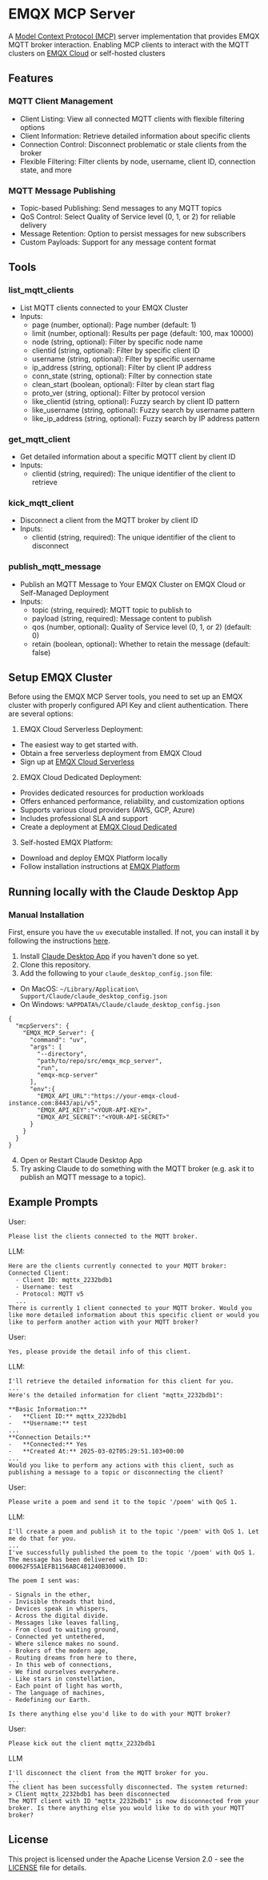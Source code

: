 # EMQX MCP Server

A [Model Context Protocol (MCP)](https://www.anthropic.com/news/model-context-protocol) server implementation that provides EMQX MQTT broker interaction.
Enabling MCP clients to interact with the MQTT clusters on [EMQX Cloud](https://www.emqx.com/en/cloud/serverless-mqtt) or self-hosted clusters

## Features

### MQTT Client Management

-   Client Listing: View all connected MQTT clients with flexible filtering options
-   Client Information: Retrieve detailed information about specific clients
-   Connection Control: Disconnect problematic or stale clients from the broker
-   Flexible Filtering: Filter clients by node, username, client ID, connection state, and more

### MQTT Message Publishing

-   Topic-based Publishing: Send messages to any MQTT topics
-   QoS Control: Select Quality of Service level (0, 1, or 2) for reliable delivery
-   Message Retention: Option to persist messages for new subscribers
-   Custom Payloads: Support for any message content format

## Tools

### list_mqtt_clients
- List MQTT clients connected to your EMQX Cluster
- Inputs:
  - page (number, optional): Page number (default: 1)
  - limit (number, optional): Results per page (default: 100, max 10000)
  - node (string, optional): Filter by specific node name
  - clientid (string, optional): Filter by specific client ID
  - username (string, optional): Filter by specific username
  - ip_address (string, optional): Filter by client IP address
  - conn_state (string, optional): Filter by connection state
  - clean_start  (boolean, optional): Filter by clean start flag
  - proto_ver (string, optional): Filter by protocol version
  - like_clientid (string, optional): Fuzzy search by client ID pattern
  - like_username (string, optional): Fuzzy search by username pattern
  - like_ip_address  (string, optional): Fuzzy search by IP address pattern

### get_mqtt_client
- Get detailed information about a specific MQTT client by client ID
- Inputs:
  - clientid (string, required): The unique identifier of the client to retrieve

### kick_mqtt_client
- Disconnect a client from the MQTT broker by client ID
- Inputs:
  - clientid (string, required): The unique identifier of the client to disconnect

### publish_mqtt_message
- Publish an MQTT Message to Your EMQX Cluster on EMQX Cloud or Self-Managed Deployment
- Inputs:
  - topic (string, required): MQTT topic to publish to
  - payload (string, required): Message content to publish
  - qos (number, optional): Quality of Service level (0, 1, or 2) (default: 0)
  - retain (boolean, optional): Whether to retain the message (default: false)

## Setup EMQX Cluster

Before using the EMQX MCP Server tools, you need to set up an EMQX cluster with properly configured API Key and client authentication. There are several options:

1.  EMQX Cloud Serverless Deployment:
-   The easiest way to get started with.
-   Obtain a free serverless deployment from EMQX Cloud
-   Sign up at [EMQX Cloud Serverless](https://www.emqx.com/en/cloud/serverless-mqtt)

2. EMQX Cloud Dedicated Deployment:
-   Provides dedicated resources for production workloads
-   Offers enhanced performance, reliability, and customization options
-   Supports various cloud providers (AWS, GCP, Azure)
-   Includes professional SLA and support
-   Create a deployment at [EMQX Cloud Dedicated](https://www.emqx.com/en/cloud/dedicated)

3.  Self-hosted EMQX Platform:
-   Download and deploy EMQX Platform locally
-   Follow installation instructions at [EMQX Platform](https://www.emqx.com/en/try?tab=self-managed)

## Running locally with the Claude Desktop App

### Manual Installation

First, ensure you have the `uv` executable installed. If not, you can install it by following the instructions [here](https://docs.astral.sh/uv/).

1. Install [Claude Desktop App](https://claude.ai/download) if you haven't done so yet.
2. Clone this repository.
3. Add the following to your `claude_desktop_config.json` file:
- On MacOS: `~/Library/Application\ Support/Claude/claude_desktop_config.json`
- On Windows: `%APPDATA%/Claude/claude_desktop_config.json`
```
{
  "mcpServers": {
    "EMQX_MCP_Server": {
      "command": "uv",
      "args": [
        "--directory",
        "path/to/repo/src/emqx_mcp_server",
        "run",
        "emqx-mcp-server"
      ],
      "env":{
        "EMQX_API_URL":"https://your-emqx-cloud-instance.com:8443/api/v5",
        "EMQX_API_KEY":"<YOUR-API-KEY>",
        "EMQX_API_SECRET":"<YOUR-API-SECRET>"
      }
    }
  }
}
```
4. Open or Restart Claude Desktop App
5. Try asking Claude to do something with the MQTT broker (e.g. ask it to publish an MQTT message to a topic). 

## Example Prompts

User: 
```
Please list the clients connected to the MQTT broker.
```

LLM: 
```
Here are the clients currently connected to your MQTT broker:
Connected Client:
  - Client ID: mqttx_2232bdb1
  - Username: test
  - Protocol: MQTT v5
  ...
There is currently 1 client connected to your MQTT broker. Would you like more detailed information about this specific client or would you like to perform another action with your MQTT broker?
```

User: 
```
Yes, please provide the detail info of this client. 
```
LLM: 
```
I'll retrieve the detailed information for this client for you.
...
Here's the detailed information for client "mqttx_2232bdb1":

**Basic Information:**
-   **Client ID:** mqttx_2232bdb1
-   **Username:** test
...
**Connection Details:**
-   **Connected:** Yes
-   **Created At:** 2025-03-02T05:29:51.103+00:00
...
Would you like to perform any actions with this client, such as publishing a message to a topic or disconnecting the client?
```

User: 
```
Please write a poem and send it to the topic '/poem' with QoS 1.
```
LLM: 
```
I'll create a poem and publish it to the topic '/poem' with QoS 1. Let me do that for you.
...
I've successfully published the poem to the topic '/poem' with QoS 1. The message has been delivered with ID: 00062F55A1EFB1156ABC481240B30000.

The poem I sent was:

- Signals in the ether,
- Invisible threads that bind,
- Devices speak in whispers,
- Across the digital divide.
- Messages like leaves falling,
- From cloud to waiting ground,
- Connected yet untethered,
- Where silence makes no sound.
- Brokers of the modern age,
- Routing dreams from here to there,
- In this web of connections,
- We find ourselves everywhere.
- Like stars in constellation,
- Each point of light has worth,
- The language of machines,
- Redefining our Earth.

Is there anything else you'd like to do with your MQTT broker?
```

User: 
```
Please kick out the client mqttx_2232bdb1
```
LLM
```
I'll disconnect the client from the MQTT broker for you.
...
The client has been successfully disconnected. The system returned:
> Client mqttx_2232bdb1 has been disconnected
The MQTT client with ID "mqttx_2232bdb1" is now disconnected from your broker. Is there anything else you would like to do with your MQTT broker?
```


## License
This project is licensed under the Apache License Version 2.0 - see the [LICENSE](https://github.com/Benniu/emqx-mcp-server/blob/main/LICENSE) file for details.
